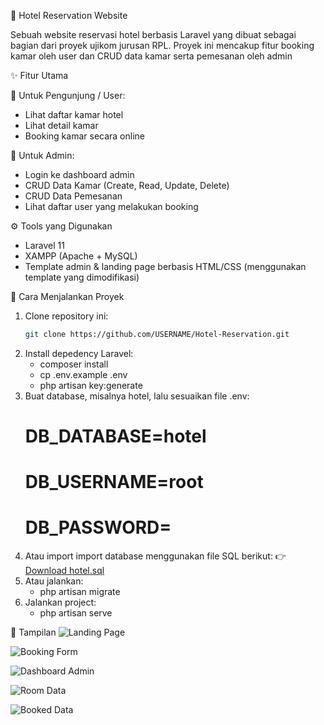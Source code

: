🏨 Hotel Reservation Website

Sebuah website reservasi hotel berbasis Laravel yang dibuat sebagai bagian dari proyek ujikom jurusan RPL. Proyek ini mencakup fitur booking kamar oleh user dan CRUD data kamar serta pemesanan oleh admin

✨ Fitur Utama

👥 Untuk Pengunjung / User:
- Lihat daftar kamar hotel
- Lihat detail kamar
- Booking kamar secara online

🔐 Untuk Admin:
- Login ke dashboard admin
- CRUD Data Kamar (Create, Read, Update, Delete)
- CRUD Data Pemesanan
- Lihat daftar user yang melakukan booking

⚙️ Tools yang Digunakan

- Laravel 11
- XAMPP (Apache + MySQL)
- Template admin & landing page berbasis HTML/CSS (menggunakan template yang dimodifikasi)

🚀 Cara Menjalankan Proyek

1. Clone repository ini:
   ```bash
   git clone https://github.com/USERNAME/Hotel-Reservation.git
2. Install depedency Laravel:
   - composer install
   - cp .env.example .env
   - php artisan key:generate
3. Buat database, misalnya hotel, lalu sesuaikan file .env:
   # DB_DATABASE=hotel
   # DB_USERNAME=root
   # DB_PASSWORD=
4. Atau import import database menggunakan file SQL berikut:
   👉 [Download hotel.sql](https://github.com/Byonun/Hotel-Reservation/raw/main/database/hotel.sql)
5. Atau jalankan:
   - php artisan migrate
6. Jalankan project:
   - php artisan serve

📸 Tampilan
![Landing Page](https://github.com/user-attachments/assets/b729111a-94c1-46c1-b9fc-1bfa80e2c417)

![Booking Form](https://github.com/user-attachments/assets/7e581a50-1e28-4e84-8c16-10de240e0385)

![Dashboard Admin](https://github.com/user-attachments/assets/8e6e4457-0f76-49c1-84e4-752de82e3b25)

![Room Data](https://github.com/user-attachments/assets/820c6a56-230a-4c20-9647-2eceac01d53e)

![Booked Data](https://github.com/user-attachments/assets/49cb0b2a-f550-4990-b4cf-af23b392ae2a)


